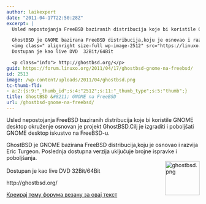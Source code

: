 ```yaml
---
author: laikexpert
date: "2011-04-17T22:50:28Z"
excerpt: |
  Usled nepostojanja FreeBSD baziranih distribucija koje bi koristile GNOME desktop okruženje osnovan je projekt GhostBSD.Cilj je izgraditi i poboljšati GNOME desktop iskustvo na FreeBSD-u.

  GhostBSD je GNOME bazirana FreeBSD distribucija,koju je osnovao i razvija Eric Turgeon. Poslednja dostupna verzija uključuje brojne ispravke i poboljšanja.
  <img class=" alignright size-full wp-image-2512" src="https://linuxo.org/wp-content/uploads/2011/04/ghostbsd.png" width="90" height="89" alt="ghostbsd.png" align="right" />
  Dostupan je kao live DVD  32Bit/64Bit

  <p class="info"> http://ghostbsd.org/</p>
guid: https://forum.linuxo.org/2011/04/17/ghostbsd-gnome-na-freebsd/
id: 2513
image: /wp-content/uploads/2011/04/ghostbsd.png
tc-thumb-fld:
- a:2:{s:9:"_thumb_id";s:4:"2512";s:11:"_thumb_type";s:5:"thumb";}
title: GhostBSD &#8211; GNOME na FreeBSD
url: /ghostbsd-gnome-na-freebsd/
---
```

Usled nepostojanja FreeBSD baziranih distribucija koje bi koristile GNOME desktop okruženje osnovan je projekt GhostBSD.Cilj je izgraditi i poboljšati GNOME desktop iskustvo na FreeBSD-u.

GhostBSD je GNOME bazirana FreeBSD distribucija,koju je osnovao i razvija Eric Turgeon. Poslednja dostupna verzija uključuje brojne ispravke i poboljšanja.  
<img class=" alignright size-full wp-image-2512" src="https://linuxo.org/wp-content/uploads/2011/04/ghostbsd.png" width="90" height="89" alt="ghostbsd.png" align="right" />  
Dostupan je kao live DVD 32Bit/64Bit

<p class="info">
  http://ghostbsd.org/
</p>

[Креирај тему форума везану за овај текст](https://linuxo.org/nova-tema-na-forumu/?se_pid=2513)
